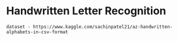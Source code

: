 # Handwritten Letter Recognition 

`dataset - https://www.kaggle.com/sachinpatel21/az-handwritten-alphabets-in-csv-format`
